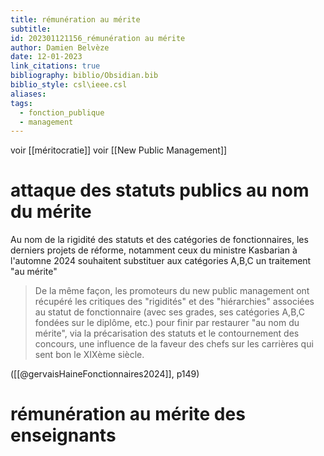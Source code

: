 ```yaml
---
title: rémunération au mérite
subtitle: 
id: 202301121156_rémunération au mérite
author: Damien Belvèze
date: 12-01-2023
link_citations: true
bibliography: biblio/Obsidian.bib
biblio_style: csl\ieee.csl
aliases: 
tags:
  - fonction_publique
  - management
---
```

voir [[méritocratie]]
voir [[New Public Management]]
# attaque des statuts publics au nom du mérite

Au nom de la rigidité des statuts et des catégories de fonctionnaires, les derniers projets de réforme, notamment ceux du ministre Kasbarian à l'automne 2024 souhaitent substituer aux catégories A,B,C un traitement "au mérite"

> De la même façon, les promoteurs du new public management ont récupéré les critiques des "rigidités" et des "hiérarchies" associées au statut de fonctionnaire (avec ses grades, ses catégories A,B,C fondées sur le diplôme, etc.) pour finir par restaurer "au nom du mérite", via la précarisation des statuts et le contournement des concours, une influence de la faveur des chefs sur les carrières qui sent bon le XIXème siècle.   

([[@gervaisHaineFonctionnaires2024]], p149)



# rémunération au mérite des enseignants





